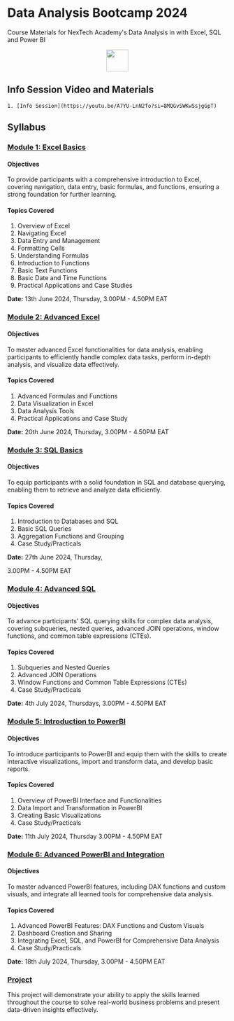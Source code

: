 # Data Analysis Bootcamp 2024
Course Materials for NexTech Academy's Data  Analysis in with Excel, SQL and Power BI


<p align="center">
  <a href="https://forms.gle/eZDj4UpESg8sCnEF8"><img src="https://user-images.githubusercontent.com/875246/185755203-17945fd1-6b64-46f2-8377-1011dcb1a444.png" height="50" /></a>
</p>


## Info Session Video and Materials
    
    1. [Info Session](https://youtu.be/A7YU-LnN2fo?si=8MQGvSWKwSsjgGpT)


## Syllabus

### [Module 1: Excel Basics](01-excel-basics/)

 #### Objectives 
To provide participants with a
 comprehensive introduction to Excel, 
covering navigation, data entry, 
basic formulas, and functions, 
ensuring a strong foundation for further learning.

#### Topics Covered
1. Overview of Excel
2. Navigating Excel
3. Data Entry and Management
4. Formatting Cells
5. Understanding Formulas
6. Introduction to Functions
7. Basic Text Functions
8. Basic Date and Time Functions
9. Practical Applications and Case Studies


**Date:** 13th June 2024, Thursday, 
3.00PM - 4.50PM EAT

### [Module 2: Advanced Excel](02-advanced-excel/)

#### Objectives
To master advanced Excel functionalities
 for data analysis, enabling participants to
 efficiently handle complex data tasks,
 perform in-depth analysis, 
and visualize data effectively.	

#### Topics Covered
1. Advanced Formulas and Functions
2. Data Visualization in Excel
3. Data Analysis Tools
4. Practical Applications and Case Study

**Date:** 20th June 2024, Thursday, 
 3.00PM - 4.50PM EAT

### [Module 3: SQL Basics](03-sql-basics/)

#### Objectives

To equip participants with a solid foundation
in SQL and database querying,
 enabling them to retrieve and 
analyze data efficiently.

#### Topics Covered
1. Introduction to Databases and SQL
2. Basic SQL Queries
3. Aggregation Functions and Grouping
4. Case Study/Practicals

**Date:** 27th June 2024, Thursday, 

 3.00PM - 4.50PM EAT


 
### [Module 4: Advanced SQL](04-advanced-sql/)

#### Objectives

To advance participants' SQL querying skills for
 complex data analysis, covering subqueries, 
nested queries, advanced JOIN operations, 
window functions, and common table expressions (CTEs).

#### Topics Covered

1. Subqueries and Nested Queries
2. Advanced JOIN Operations
3. Window Functions and Common Table Expressions (CTEs)
4. Case Study/Practicals


**Date:** 4th July 2024, Thursdays, 
 3.00PM - 4.50PM EAT
 
### [Module 5: Introduction to PowerBI](05-powerbi-basics/)

#### Objectives

To introduce participants to PowerBI and equip 
them with the skills to
 create interactive visualizations,
 import and transform data,
 and develop basic reports.

#### Topics Covered

1. Overview of PowerBI Interface and Functionalities
2. Data Import and Transformation in PowerBI
3. Creating Basic Visualizations
4. Case Study/Practicals


**Date:** 11th July 2024, Thursday
 3.00PM - 4.50PM EAT


 
### [Module 6: Advanced PowerBI and Integration](06-advanced-powerbi/)

#### Objectives

To master advanced PowerBI features, 
including DAX functions and custom visuals,
 and integrate all learned tools for
 comprehensive data analysis.


#### Topics Covered

1. Advanced PowerBI Features: DAX Functions and
 Custom Visuals
2. Dashboard Creation and Sharing
3. Integrating Excel, SQL, and PowerBI for Comprehensive Data Analysis
4. Case Study/Practicals 


**Date:** 18th July 2024, Thursday, 
 3.00PM - 4.50PM EAT

### [Project](project/)

 This project will demonstrate your ability
 to apply the skills learned throughout
the course to solve real-world business problems 
and present data-driven insights effectively.

